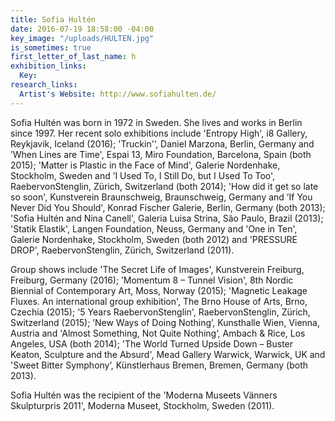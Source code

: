 ```yaml
---
title: Sofia Hultén
date: 2016-07-19 18:58:00 -04:00
key_image: "/uploads/HULTEN.jpg"
is_sometimes: true
first_letter_of_last_name: h
exhibition_links:
  Key: 
research_links:
  Artist's Website: http://www.sofiahulten.de/
---
```


Sofia Hultén was born in 1972 in Sweden. She lives and works in Berlin since 1997. Her recent solo exhibitions include 'Entropy High', i8 Gallery, Reykjavik, Iceland (2016); 'Truckin'’, Daniel Marzona, Berlin, Germany and ’When Lines are Time', Espai 13, Miro Foundation, Barcelona, Spain (both 2015); 'Matter is Plastic in the Face of Mind', Galerie Nordenhake, Stockholm, Sweden and ’I Used To, I Still Do, but I Used To Too', RaebervonStenglin, Zürich, Switzerland (both 2014); 'How did it get so late so soon', Kunstverein Braunschweig, Braunschweig, Germany and ’If You Never Did You Should', Konrad Fischer Galerie, Berlin, Germany (both 2013);  'Sofia Hultén and Nina Canell', Galeria Luisa Strina, São Paulo, Brazil (2013); 'Statik Elastik', Langen Foundation, Neuss, Germany and 'One in Ten', Galerie Nordenhake, Stockholm, Sweden (both 2012) and 'PRESSURE DROP', RaebervonStenglin, Zürich, Switzerland (2011). 

Group shows include 'The Secret Life of Images', Kunstverein Freiburg, Freiburg, Germany (2016); ’Momentum 8 – Tunnel Vision', 8th Nordic Biennial of Contemporary Art, Moss, Norway (2015); 'Magnetic Leakage Fluxes. An international group exhibition', The Brno House of Arts, Brno, Czechia (2015); '5 Years RaebervonStenglin', RaebervonStenglin, Zürich, Switzerland (2015); ’New Ways of Doing Nothing’, Kunsthalle Wien, Vienna, Austria and 'Almost Something, Not Quite Nothing‘, Ambach & Rice, Los Angeles, USA (both 2014); 'The World Turned Upside Down – Buster Keaton, Sculpture and the Absurd', Mead Gallery Warwick, Warwick, UK and 'Sweet Bitter Symphony’, Künstlerhaus Bremen, Bremen, Germany (both 2013).

Sofia Hultén was the recipient of the 'Moderna Museets Vänners Skulpturpris 2011', Moderna Museet, Stockholm, Sweden (2011).